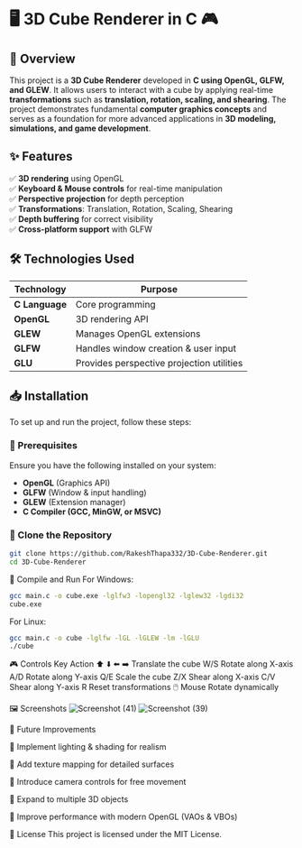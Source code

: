 # 🖥️ 3D Cube Renderer in C 🎮  

## 📌 Overview  
This project is a **3D Cube Renderer** developed in **C using OpenGL, GLFW, and GLEW**. It allows users to interact with a cube by applying real-time **transformations** such as **translation, rotation, scaling, and shearing**. The project demonstrates fundamental **computer graphics concepts** and serves as a foundation for more advanced applications in **3D modeling, simulations, and game development**.  

## ✨ Features  
✅ **3D rendering** using OpenGL  
✅ **Keyboard & Mouse controls** for real-time manipulation  
✅ **Perspective projection** for depth perception  
✅ **Transformations**: Translation, Rotation, Scaling, Shearing  
✅ **Depth buffering** for correct visibility  
✅ **Cross-platform support** with GLFW  

## 🛠️ Technologies Used  
| Technology | Purpose |  
|------------|---------|  
| **C Language** | Core programming |  
| **OpenGL** | 3D rendering API |  
| **GLEW** | Manages OpenGL extensions |  
| **GLFW** | Handles window creation & user input |  
| **GLU** | Provides perspective projection utilities |  

## 📥 Installation  
To set up and run the project, follow these steps:  

### **🔹 Prerequisites**  
Ensure you have the following installed on your system:  
- **OpenGL** (Graphics API)  
- **GLFW** (Window & input handling)  
- **GLEW** (Extension manager)  
- **C Compiler (GCC, MinGW, or MSVC)**  

### **🔹 Clone the Repository**  
```sh
git clone https://github.com/RakeshThapa332/3D-Cube-Renderer.git
cd 3D-Cube-Renderer
```
🔹 Compile and Run
For Windows:

```sh
gcc main.c -o cube.exe -lglfw3 -lopengl32 -lglew32 -lgdi32
cube.exe
```
For Linux:
```sh
gcc main.c -o cube -lglfw -lGL -lGLEW -lm -lGLU
./cube
```
🎮 Controls
Key	Action
⬆️ ⬇️ ⬅️ ➡️	Translate the cube
W/S	Rotate along X-axis
A/D	Rotate along Y-axis
Q/E	Scale the cube
Z/X	Shear along X-axis
C/V	Shear along Y-axis
R	Reset transformations
🖱️ Mouse	Rotate dynamically

🖼️ Screenshots
![Screenshot (41)](https://github.com/user-attachments/assets/742c5c6b-f59b-4348-a25c-71d27368e19e)
![Screenshot (39)](https://github.com/user-attachments/assets/ed0cc7de-ee46-48e5-b132-5c645535f92b)

🔧 Future Improvements

🚀 Implement lighting & shading for realism

🚀 Add texture mapping for detailed surfaces

🚀 Introduce camera controls for free movement

🚀 Expand to multiple 3D objects

🚀 Improve performance with modern OpenGL (VAOs & VBOs)



📝 License
This project is licensed under the MIT License.
